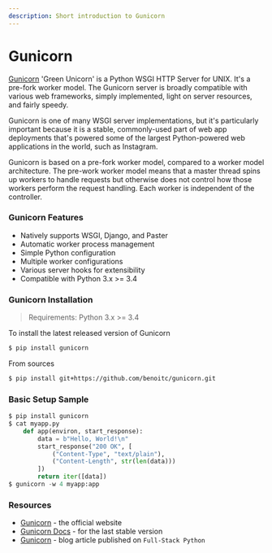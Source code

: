 ```yaml
---
description: Short introduction to Gunicorn
---
```


# Gunicorn

[Gunicorn](https://gunicorn.org/) 'Green Unicorn' is a Python WSGI HTTP Server for UNIX. It's a pre-fork worker model. The Gunicorn server is broadly compatible with various web frameworks, simply implemented, light on server resources, and fairly speedy.

Gunicorn is one of many WSGI server implementations, but it's particularly important because it is a stable, commonly-used part of web app deployments that's powered some of the largest Python-powered web applications in the world, such as Instagram.

Gunicorn is based on a pre-fork worker model, compared to a worker model architecture. The pre-work worker model means that a master thread spins up workers to handle requests but otherwise does not control how those workers perform the request handling. Each worker is independent of the controller.



### Gunicorn Features

* Natively supports WSGI, Django, and Paster
* Automatic worker process management
* Simple Python configuration
* Multiple worker configurations
* Various server hooks for extensibility
* Compatible with Python 3.x &gt;= 3.4



### Gunicorn Installation

> Requirements: Python 3.x &gt;= 3.4

To install the latest released version of Gunicorn

```bash
$ pip install gunicorn
```

From sources

```bash
$ pip install git+https://github.com/benoitc/gunicorn.git
```

### 

### Basic Setup Sample

```python
$ pip install gunicorn
$ cat myapp.py
    def app(environ, start_response):
        data = b"Hello, World!\n"
        start_response("200 OK", [
            ("Content-Type", "text/plain"),
            ("Content-Length", str(len(data)))
        ])
        return iter([data])
$ gunicorn -w 4 myapp:app
```

### 

### Resources

* [Gunicorn](https://gunicorn.org/) - the official website
* [Gunicorn Docs](http://docs.gunicorn.org/en/stable/) - for the last stable version
* [Gunicorn](https://www.fullstackpython.com/green-unicorn-gunicorn.html) - blog article published on `Full-Stack Python`

